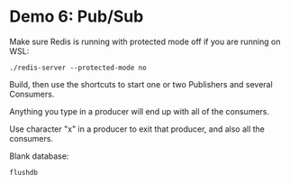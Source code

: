 # Demo 6: Pub/Sub

Make sure Redis is running with protected mode off if you are running on WSL:

    ./redis-server --protected-mode no

Build, then use the shortcuts to start one or two Publishers and several Consumers.

Anything you type in a producer will end up with all of the consumers.

Use character "x" in a producer to exit that producer, and also all the consumers.

Blank database:

    flushdb